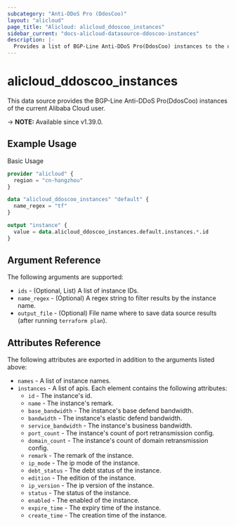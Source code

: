 ```yaml
---
subcategory: "Anti-DDoS Pro (DdosCoo)"
layout: "alicloud"
page_title: "Alicloud: alicloud_ddoscoo_instances"
sidebar_current: "docs-alicloud-datasource-ddoscoo-instances"
description: |-
  Provides a list of BGP-Line Anti-DDoS Pro(DdosCoo) instances to the user.
---
```


# alicloud_ddoscoo_instances

This data source provides the BGP-Line Anti-DDoS Pro(DdosCoo) instances of the current Alibaba Cloud user.

-> **NOTE:** Available since v1.39.0.

## Example Usage

Basic Usage

```terraform
provider "alicloud" {
  region = "cn-hangzhou"
}

data "alicloud_ddoscoo_instances" "default" {
  name_regex = "tf"
}

output "instance" {
  value = data.alicloud_ddoscoo_instances.default.instances.*.id
}
```

## Argument Reference

The following arguments are supported:

* `ids` - (Optional, List) A list of instance IDs.
* `name_regex` - (Optional) A regex string to filter results by the instance name.
* `output_file` - (Optional) File name where to save data source results (after running `terraform plan`).

## Attributes Reference

The following attributes are exported in addition to the arguments listed above:

* `names` - A list of instance names.
* `instances` - A list of apis. Each element contains the following attributes:
  * `id` - The instance's id.
  * `name` - The instance's remark.
  * `base_bandwidth` - The instance's base defend bandwidth.
  * `bandwidth` - The instance's elastic defend bandwidth.
  * `service_bandwidth` - The instance's business bandwidth.
  * `port_count` - The instance's count of port retransmission config.
  * `domain_count` - The instance's count of domain retransmission config.
  * `remark` - The remark of the instance.
  * `ip_mode` - The ip mode of the instance.
  * `debt_status` - The debt status of the instance.
  * `edition` - The edition of the instance.
  * `ip_version` - The ip version of the instance.
  * `status` - The status of the instance.
  * `enabled` - The enabled of the instance.
  * `expire_time` - The expiry time of the instance.
  * `create_time` - The creation time of the instance.
